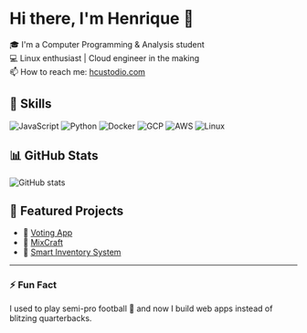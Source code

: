 # Hi there, I'm Henrique 👋

🎓 I'm a Computer Programming & Analysis student  
💻 Linux enthusiast | Cloud engineer in the making  
📫 How to reach me: [hcustodio.com](https://hcustodio.com)

## 🚀 Skills
![JavaScript](https://img.shields.io/badge/-JavaScript-black?style=flat-square&logo=javascript)
![Python](https://img.shields.io/badge/-Python-black?style=flat-square&logo=python)
![Docker](https://img.shields.io/badge/-Docker-black?style=flat-square&logo=docker)
![GCP](https://img.shields.io/badge/-GCP-black?style=flat-square&logo=google-cloud)
![AWS](https://img.shields.io/badge/-AWS-black?style=flat-square&logo=amazon-aws)
![Linux](https://img.shields.io/badge/-Linux-black?style=flat-square&logo=linux)

## 📊 GitHub Stats
![GitHub stats](https://github-readme-stats.vercel.app/api?username=YOUR_USERNAME&show_icons=true&theme=dracula)

## 📂 Featured Projects
- 🔗 [Voting App](https://github.com/YOUR_USERNAME/voting-app)
- 🔗 [MixCraft](https://github.com/YOUR_USERNAME/mixcraft)
- 🔗 [Smart Inventory System](https://github.com/YOUR_USERNAME/inventory-management)

---

### ⚡ Fun Fact
I used to play semi-pro football 🏈 and now I build web apps instead of blitzing quarterbacks.
